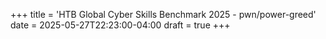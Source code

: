 +++
title = 'HTB Global Cyber Skills Benchmark 2025 - pwn/power-greed'
date = 2025-05-27T22:23:00-04:00
draft = true
+++
